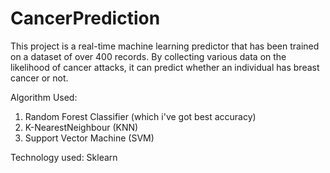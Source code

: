 # CancerPrediction

This project is a real-time machine learning predictor that has been trained on a dataset of over 400 records. By collecting various data on the likelihood of cancer attacks, it can predict whether an individual has breast cancer or not.

Algorithm Used:

1) Random Forest Classifier (which i've got best accuracy)
2) K-NearestNeighbour (KNN)
3) Support Vector Machine (SVM)

Technology used: Sklearn
